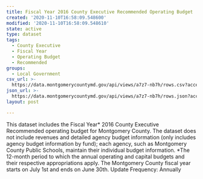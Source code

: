 ```yaml
---
title: Fiscal Year 2016 County Executive Recommended Operating Budget
created: '2020-11-10T16:58:09.548600'
modified: '2020-11-10T16:58:09.548610'
state: active
type: dataset
tags:
  - County Executive
  - Fiscal Year
  - Operating Budget
  - Recommended
groups:
  - Local Government
csv_url: >-
  https://data.montgomerycountymd.gov/api/views/a7z7-nb7h/rows.csv?accessType=DOWNLOAD
json_url: >-
  https://data.montgomerycountymd.gov/api/views/a7z7-nb7h/rows.json?accessType=DOWNLOAD
layout: post

---
```

This dataset includes the Fiscal Year* 2016 County Executive Recommended operating budget for Montgomery County. The dataset does not include revenues and detailed agency budget information (only includes agency budget information by fund); each agency, such as Montgomery County Public Schools, maintain their individual budget information.  *The 12-month period to which the annual operating and capital budgets and their respective appropriations apply. The Montgomery County fiscal year starts on July 1st and ends on June 30th. 
Update Frequency: Annually
